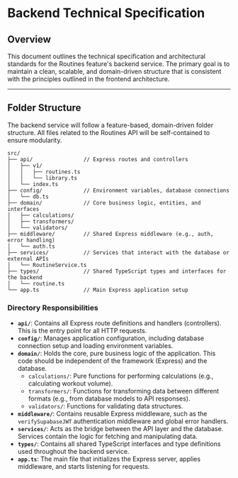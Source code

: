 # Backend Technical Specification

## Overview

This document outlines the technical specification and architectural standards for the Routines feature's backend service. The primary goal is to maintain a clean, scalable, and domain-driven structure that is consistent with the principles outlined in the frontend architecture.

---

## Folder Structure

The backend service will follow a feature-based, domain-driven folder structure. All files related to the Routines API will be self-contained to ensure modularity.

```
src/
├── api/                // Express routes and controllers
│   ├── v1/
│   │   ├── routines.ts
│   │   └── library.ts
│   └── index.ts
├── config/             // Environment variables, database connections
│   └── db.ts
├── domain/             // Core business logic, entities, and interfaces
│   ├── calculations/
│   ├── transformers/
│   └── validators/
├── middleware/         // Shared Express middleware (e.g., auth, error handling)
│   └── auth.ts
├── services/           // Services that interact with the database or external APIs
│   └── RoutineService.ts
├── types/              // Shared TypeScript types and interfaces for the backend
│   └── routine.ts
└── app.ts              // Main Express application setup
```

### Directory Responsibilities

- **`api/`**: Contains all Express route definitions and handlers (controllers). This is the entry point for all HTTP requests.
- **`config/`**: Manages application configuration, including database connection setup and loading environment variables.
- **`domain/`**: Holds the core, pure business logic of the application. This code should be independent of the framework (Express) and the database.
  - `calculations/`: Pure functions for performing calculations (e.g., calculating workout volume).
  - `transformers/`: Functions for transforming data between different formats (e.g., from database models to API responses).
  - `validators/`: Functions for validating data structures.
- **`middleware/`**: Contains reusable Express middleware, such as the `verifySupabaseJWT` authentication middleware and global error handlers.
- **`services/`**: Acts as the bridge between the API layer and the database. Services contain the logic for fetching and manipulating data.
- **`types/`**: Contains all shared TypeScript interfaces and type definitions used throughout the backend service.
- **`app.ts`**: The main file that initializes the Express server, applies middleware, and starts listening for requests.
